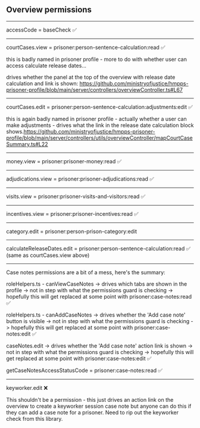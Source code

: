 ## Overview permissions

---
accessCode = baseCheck ✅

---
courtCases.view = prisoner:person-sentence-calculation:read ✅

this is badly named in prisoner profile - more to do with whether user can access calculate release dates...

drives whether the panel at the top of the overview with release date calculation and link is
shown:  https://github.com/ministryofjustice/hmpps-prisoner-profile/blob/main/server/controllers/overviewController.ts#L67

---
courtCases.edit = prisoner:person-sentence-calculation:adjustments:edit ✅

this is again badly named in prisoner profile - actually whether a user can make adjustments - drives what the link
in the release date calculation block
shows.https://github.com/ministryofjustice/hmpps-prisoner-profile/blob/main/server/controllers/utils/overviewController/mapCourtCaseSummary.ts#L22

---

money.view = prisoner:prisoner-money:read ✅

---

adjudications.view = prisoner:prisoner-adjudications:read ✅

---

visits.view = prisoner:prisoner-visits-and-visitors:read ✅

---

incentives.view = prisoner:prisoner-incentives:read ✅

---

category.edit = prisoner:person-prison-category:edit

---

calculateReleaseDates.edit = prisoner:person-sentence-calculation:read ✅ (same as courtCases.view above)

---

Case notes permissions are a bit of a mess, here's the summary:

roleHelpers.ts - canViewCaseNotes
-> drives which tabs are shown in the profile
-> not in step with what the permissions guard is checking
-> hopefully this will get replaced at some point with prisoner:case-notes:read ✅

roleHelpers.ts - canAddCaseNotes
-> drives whether the 'Add case note' button is visible
-> not in step with what the permissions guard is checking
-> hopefully this will get replaced at some point with prisoner:case-notes:edit ✅

caseNotes.edit
-> drives whether the 'Add case note' action link is shown
-> not in step with what the permissions guard is checking
-> hopefully this will get replaced at some point with prisoner:case-notes:edit ✅

getCaseNotesAccessStatusCode = prisoner:case-notes:read ✅

---

keyworker.edit ❌

This shouldn't be a permission - this just drives an action link on the overview to create a keyworker session case note
but anyone can do this if they can add a case note for a prisoner. Need to rip out the keyworker check from this
library.



